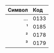 <table>
<thead>
<tr>
<th style="text-align: right;">Символ</th>
<th style="text-align: left;">Код</th>
</tr>
</thead>
<tbody>
<tr>
<td style="text-align: right;">…</td>
<td style="text-align: left;">0133</td>
</tr>
<tr>
<td style="text-align: right;">¹</td>
<td style="text-align: left;">0185</td>
</tr>
<tr>
<td style="text-align: right;">²</td>
<td style="text-align: left;">0178</td>
</tr>
<tr>
<td style="text-align: right;">³</td>
<td style="text-align: left;">0179</td>
</tr>
</tbody>
</table>